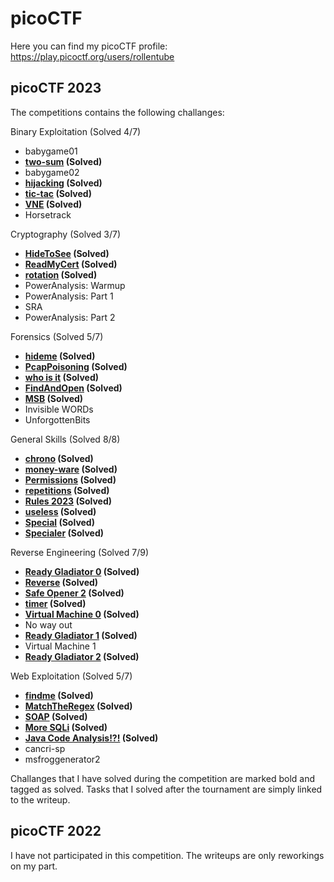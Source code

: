 # picoCTF
Here you can find my picoCTF profile: https://play.picoctf.org/users/rollentube

## picoCTF 2023
The competitions contains the following challanges:

Binary Exploitation (Solved 4/7)
- babygame01
- **[two-sum](picoctf/picoCTF-2023/Binary_Exploitation/two-sum) (Solved)**
- babygame02
- **[hijacking](picoctf/picoCTF-2023/Binary_Exploitation/hijacking) (Solved)**
- **[tic-tac](picoctf/picoCTF-2023/Binary_Exploitation/tic-tac) (Solved)**
- **[VNE](picoctf/picoCTF-2023/Binary_Exploitation/VNE) (Solved)**
- Horsetrack

Cryptography (Solved 3/7)
- **[HideToSee](picoctf/picoCTF-2023/Cryptography/HideToSee) (Solved)**
- **[ReadMyCert](picoctf/picoCTF-2023/Cryptography/ReadMyCert) (Solved)**
- **[rotation](picoctf/picoCTF-2023/Cryptography/rotation) (Solved)**
- PowerAnalysis: Warmup
- PowerAnalysis: Part 1
- SRA
- PowerAnalysis: Part 2

Forensics (Solved 5/7)
- **[hideme](picoctf/picoCTF-2023/Forensics/hideme) (Solved)**
- **[PcapPoisoning](picoctf/picoCTF-2023/Forensics/PcapPoisoning) (Solved)**
- **[who is it](picoctf/picoCTF-2023/Forensics/who_is_it) (Solved)**
- **[FindAndOpen](picoctf/picoCTF-2023/Forensics/FindAndOpen) (Solved)**
- **[MSB](picoctf/picoCTF-2023/Forensics/MSB) (Solved)**
- Invisible WORDs
- UnforgottenBits

General Skills (Solved 8/8)
- **[chrono](picoctf/picoCTF-2023/General_Skills/chrono.md) (Solved)**
- **[money-ware](picoctf/picoCTF-2023/General_Skills/money-ware.md) (Solved)**
- **[Permissions](picoctf/picoCTF-2023/General_Skills/Permissions.md) (Solved)**
- **[repetitions](picoctf/picoCTF-2023/General_Skills/repetitions) (Solved)**
- **[Rules 2023](picoctf/picoCTF-2023/General_Skills/Rules_2023.md) (Solved)**
- **[useless](picoctf/picoCTF-2023/General_Skills/useless.md) (Solved)**
- **[Special](picoctf/picoCTF-2023/General_Skills/Special.md) (Solved)**
- **[Specialer](picoctf/picoCTF-2023/General_Skills/Specialer.md) (Solved)**

Reverse Engineering (Solved 7/9)
- **[Ready Gladiator 0](picoctf/picoCTF-2023/Reverse_Engineering/Ready_Gladiator_0) (Solved)**
- **[Reverse](picoctf/picoCTF-2023/Reverse_Engineering/Reverse) (Solved)**
- **[Safe Opener 2](picoctf/picoCTF-2023/Reverse_Engineering/Safe_Opener_2) (Solved)**
- **[timer](picoctf/picoCTF-2023/Reverse_Engineering/timer) (Solved)**
- **[Virtual Machine 0](picoctf/picoCTF-2023/Reverse_Engineering/Virtual_Machine_0) (Solved)**
- No way out
- **[Ready Gladiator 1](picoctf/picoCTF-2023/Reverse_Engineering/Ready_Gladiator_1) (Solved)**
- Virtual Machine 1
- **[Ready Gladiator 2](picoctf/picoCTF-2023/Reverse_Engineering/Ready_Gladiator_2) (Solved)**

Web Exploitation (Solved 5/7)
- **[findme](picoctf/picoCTF-2023/Web_Exploitation/findme.md) (Solved)**
- **[MatchTheRegex](picoctf/picoCTF-2023/Web_Exploitation/MatchTheRegex.md) (Solved)**
- **[SOAP](picoctf/picoCTF-2023/Web_Exploitation/SOAP.md) (Solved)**
- **[More SQLi](picoctf/picoCTF-2023/Web_Exploitation/More_SQLi.md) (Solved)**
- **[Java Code Analysis!?!](picoctf/picoCTF-2023/Web_Exploitation/JavaCodeAnalysis) (Solved)**
- cancri-sp
- msfroggenerator2

Challanges that I have solved during the competition are marked bold and tagged as solved. Tasks that I solved after the tournament are simply linked to the writeup.

## picoCTF 2022
I have not participated in this competition. The writeups are only reworkings on my part.
